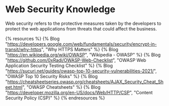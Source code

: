 # Web Security Knowledge

Web security refers to the protective measures taken by the developers to protect the web applications from threats that could affect the business.

{% resources %}
  {% Blog "https://developers.google.com/web/fundamentals/security/encrypt-in-transit/why-https", "Why HTTPS Matters" %}
  {% Blog "https://en.wikipedia.org/wiki/OWASP", "Wikipedia - OWASP" %}
  {% Blog "https://github.com/0xRadi/OWASP-Web-Checklist", "OWASP Web Application Security Testing Checklist" %}
  {% Blog "https://sucuri.net/guides/owasp-top-10-security-vulnerabilities-2021/", "OWASP Top 10 Security Risks" %}
  {% Blog "https://cheatsheetseries.owasp.org/cheatsheets/AJAX_Security_Cheat_Sheet.html", "OWASP Cheatsheets" %}
  {% Blog "https://developer.mozilla.org/en-US/docs/Web/HTTP/CSP", "Content Security Policy (CSP)" %}
{% endresources %}
